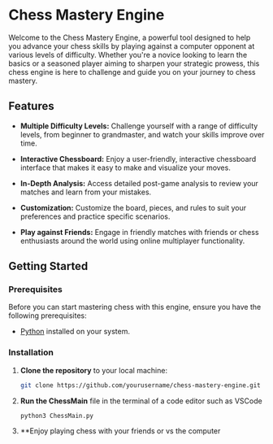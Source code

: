 # Chess Mastery Engine

Welcome to the Chess Mastery Engine, a powerful tool designed to help you advance your chess skills by playing against a computer opponent at various levels of difficulty. Whether you're a novice looking to learn the basics or a seasoned player aiming to sharpen your strategic prowess, this chess engine is here to challenge and guide you on your journey to chess mastery.

## Features

- **Multiple Difficulty Levels:** Challenge yourself with a range of difficulty levels, from beginner to grandmaster, and watch your skills improve over time.

- **Interactive Chessboard:** Enjoy a user-friendly, interactive chessboard interface that makes it easy to make and visualize your moves.

- **In-Depth Analysis:** Access detailed post-game analysis to review your matches and learn from your mistakes.

- **Customization:** Customize the board, pieces, and rules to suit your preferences and practice specific scenarios.

- **Play against Friends:** Engage in friendly matches with friends or chess enthusiasts around the world using online multiplayer functionality.

## Getting Started

### Prerequisites

Before you can start mastering chess with this engine, ensure you have the following prerequisites:

- [Python](https://www.python.org/downloads/) installed on your system.

### Installation

1. **Clone the repository** to your local machine:

   ```bash
   git clone https://github.com/yourusername/chess-mastery-engine.git

2. **Run the ChessMain** file in the terminal of a code editor such as VSCode
   ```bash
   python3 ChessMain.py
4. **Enjoy playing chess with your friends or vs the computer 
